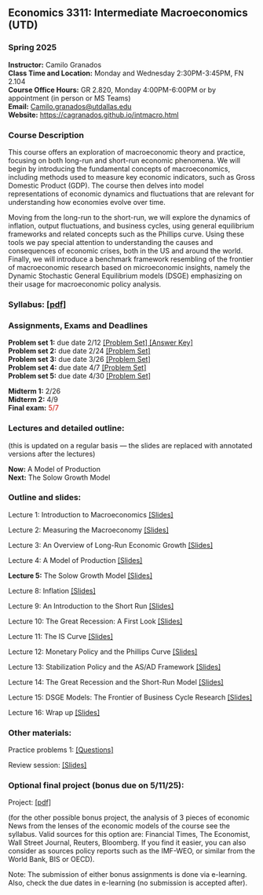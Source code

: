## Economics 3311: Intermediate Macroeconomics (UTD)
### Spring 2025

**Instructor:** Camilo Granados \
**Class Time and Location:** Monday and Wednesday 2:30PM-3:45PM, FN 2.104  \
**Course Office Hours:**  GR 2.820, Monday 4:00PM-6:00PM  or by appointment (in person or MS Teams) \
**Email:** Camilo.granados@utdallas.edu \
**Website:** <a href="https://cagranados.github.io/intmacro.html"><u>https://cagranados.github.io/intmacro.html</u></a> 


### Course Description

This course offers an exploration of macroeconomic theory and practice, focusing on both long-run and short-run economic phenomena. We will begin by introducing the fundamental concepts of macroeconomics, including methods used to measure key economic indicators, such as Gross Domestic Product (GDP). The course then delves into model representations of economic dynamics and fluctuations that are relevant for understanding how economies evolve over time.

Moving from the long-run to the short-run, we will explore the dynamics of inflation, output fluctuations, and business cycles, using general equilibrium frameworks and related concepts such as the Phillips curve. Using these tools we pay special attention to understanding the causes and consequences of economic crises, both in the US and around the world. Finally, we will introduce a benchmark framework resembling of the frontier of macroeconomic research based on microeconomic insights, namely the Dynamic Stochastic General Equilibrium models (DSGE) emphasizing on their usage for macroeconomic policy analysis. 


### Syllabus:  <a href="https://cagranados.github.io/files/intmacrospr25/IntermMacroSpr25_syllabus.pdf"><u>[pdf]</u></a> 


### Assignments, Exams and Deadlines


**Problem set 1:** due date 2/12 <a href="https://cagranados.github.io/files/intmacrospr25/PS1.pdf"><u>[Problem Set]</u> </a> <a href="https://cagranados.github.io/files/intmacrospr25/PS1_AnswerKey.pdf"><u>[Answer Key]</u></a> \
**Problem set 2:** due date 2/24  <a href="https://cagranados.github.io/files/intmacrospr25/PS2.pdf"><u>[Problem Set]</u></a> <!-- <a href="https://cagranados.github.io/files/intmacrospr25/PS2_AnswerKey.pdf"><u>[Answer Key]</u></a> --> \
**Problem set 3:** due date 3/26 <a href="https://cagranados.github.io/files/intmacrospr25/PS3.pdf"><u>[Problem Set]</u></a> <!-- <a href="https://cagranados.github.io/files/intmacrospr25/PS3_AnswerKey.pdf"><u>[Answer Key]</u></a> --> \
**Problem set 4:** due date 4/7 <a href="https://cagranados.github.io/files/intmacrospr25/PS4.pdf"><u>[Problem Set]</u></a> <!-- <a href="https://cagranados.github.io/files/intmacrospr25/PS4_AnswerKey.pdf"><u>[Answer Key]</u></a> --> \
**Problem set 5:** due date 4/30 <a href="https://cagranados.github.io/files/intmacrospr25/PS5.pdf"><u>[Problem Set]</u></a> <!-- <a href="https://cagranados.github.io/files/intmacrospr25/PS5_AnswerKey.pdf"><u>[Answer Key]</u></a> -->

**Midterm 1:** 2/26  <!-- <a href="https://cagranados.github.io/files/intmacrospr25/Midterm1_Fall2024_AK.pdf"><u>[Answer Key]</u></a> --> \
**Midterm 2:** 4/9  <!-- <a href="https://cagranados.github.io/files/intmacrospr25/Midterm2_Fall2024_AK.pdf"><u>[Answer Key]</u></a> --> \
**Final exam:** <font color="scarlet">  5/7 </font>  <!--  <a href="https://cagranados.github.io/files/intmacrospr25/Final_MSMacro_AnsKey.pdf"><u>[Answer Key]</u></a> -->


### Lectures and detailed outline: 
(this is updated on a regular basis — the slides are replaced with annotated versions after the lectures)

**Now:** A Model of Production   \
**Next:** The Solow Growth Model


### Outline and slides:

Lecture 1: Introduction to Macroeconomics <a href="https://cagranados.github.io/files/intmacrospr25/L1_Introduction.pdf"><u>[Slides]</u></a> 

Lecture 2: Measuring the Macroeconomy <a href="https://cagranados.github.io/files/intmacrospr25/L2_Measuring the Macroeconomy.pdf"><u>[Slides]</u></a> 

Lecture 3: An Overview of Long-Run Economic Growth <a href="https://cagranados.github.io/files/intmacrospr25/L3_An Overview of Long Term Economic Growth.pdf"><u>[Slides]</u></a> 

Lecture 4: A Model of Production <a href="https://cagranados.github.io/files/intmacrospr25/L4_A Model of Production.pdf"><u>[Slides]</u></a> 

**Lecture 5:** The Solow Growth Model <a href="https://cagranados.github.io/files/intmacrospr25/L5_Solow Growth Model.pdf"><u>[Slides]</u></a> 

Lecture 8: Inflation <a href="https://cagranados.github.io/files/intmacrospr25/L8_Inflation.pdf"><u>[Slides]</u></a> 

Lecture 9: An Introduction to the Short Run <a href="https://cagranados.github.io/files/intmacrospr25/L9_An Introduction to the Short Run.pdf"><u>[Slides]</u></a> 

Lecture 10: The Great Recession: A First Look <a href="https://cagranados.github.io/files/intmacrospr25/L10_Great Recession A First Look.pdf"><u>[Slides]</u></a> 

Lecture 11: The IS Curve <a href="https://cagranados.github.io/files/intmacrospr25/L11_The IS Curve.pdf"><u>[Slides]</u></a> 

Lecture 12: Monetary Policy and the Phillips Curve <a href="https://cagranados.github.io/files/intmacrospr25/L12_Monetary Policy and the Phillips Curve.pdf"><u>[Slides]</u></a> 

Lecture 13: Stabilization Policy and the AS/AD Framework <a href="https://cagranados.github.io/files/intmacrospr25/L13_Stabilization Policy and ASAD.pdf"><u>[Slides]</u></a> 

Lecture 14: The Great Recession and the Short-Run Model <a href="https://cagranados.github.io/files/intmacrospr25/L14_GFC_and_shortrunModel.pdf"><u>[Slides]</u></a> 

Lecture 15: DSGE Models: The Frontier of Business Cycle Research <a href="https://cagranados.github.io/files/intmacrospr25/L15_Intro to DSGE models.pdf"><u>[Slides]</u></a>

Lecture 16: Wrap up <a href="https://cagranados.github.io/files/intmacrospr25/L16_WrapUp.pdf"><u>[Slides]</u></a>



### Other materials: 

Practice problems 1: <a href="https://cagranados.github.io/files/intmacrospr25/PracticeProblems1.pdf"><u>[Questions]</u></a> <!-- <a href="https://cagranados.github.io/files/intmacrospr25/PracticeProblems1_Answerkey.pdf"><u>[Answer key]</u></a>  -->

Review session: <a href="https://cagranados.github.io/files/intmacrospr25/Review_Mid1.pdf"><u>[Slides]</u></a> 

### Optional final project (bonus due on 5/11/25):

Project: <a href="https://cagranados.github.io/files/intmacrospr25/OptionalFinalProject.pdf"><u>[pdf]</u></a>

(for the other possible bonus project, the analysis of 3 pieces of economic News from the lenses of the economic models of the course see the syllabus. Valid sources for this option are: Financial Times, The Economist, Wall Street Journal, Reuters, Bloomberg. If you find it easier, you can also consider as sources policy reports such as the IMF-WEO, or similar from the World Bank, BIS or OECD).

Note: The submission of either bonus assignments is done via e-learning. Also, check the due dates in e-learning (no submission is accepted after).


